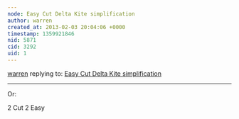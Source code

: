 ```yaml
---
node: Easy Cut Delta Kite simplification
author: warren
created_at: 2013-02-03 20:04:06 +0000
timestamp: 1359921846
nid: 5871
cid: 3292
uid: 1
---
```




[warren](../profile/warren) replying to: [Easy Cut Delta Kite simplification](../notes/danbeavers/2-2-2013/easy-cut-delta-kite-simplification)

----
Or: 

2 Cut 2 Easy
